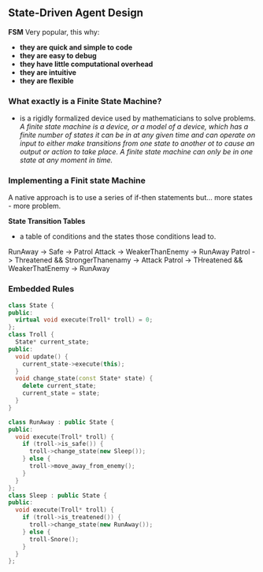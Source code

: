 ## State-Driven Agent Design
**FSM**
Very popular, this why:
- **they are quick and simple to code**
- **they are easy to debug**
- **they have little computational overhead**
- **they are intuitive**
- **they are flexible**

### What exactly is a Finite State Machine?
- is a rigidly formalized device used by mathematicians to solve problems.
_A finite state machine is a device, or a model of a device, which has a finite number of states it can be in at any given time and can operate on input to either make transitions from one state to another ot to cause an output or action to take place. A finite state machine can only be in one state at any moment in time._

### Implementing a Finit state Machine
A native approach is to use a series of if-then statements but...
more states - more problem.

**State Transition Tables**
- a table of conditions and the states those conditions lead to.

RunAway -> Safe                             -> Patrol
Attack  -> WeakerThanEnemy                  -> RunAway
Patrol  -> Threatened && StrongerThanenamy  -> Attack
Patrol  -> THreatened && WeakerThatEnemy    -> RunAway

### Embedded Rules
```c++
class State {
public:
  virtual void execute(Troll* troll) = 0;
};
class Troll {
  State* current_state;
public:
  void update() {
    current_state->execute(this);
  }
  void change_state(const State* state) {
    delete current_state;
    current_state = state;
  }
}

class RunAway : public State {
public:
  void execute(Troll* troll) {
    if (troll->is_safe()) {
      troll->change_state(new Sleep());
    } else {
      troll->move_away_from_enemy();
    }
  }
};
class Sleep : public State {
public:
  void execute(Troll* troll) {
    if (troll->is_treatened()) {
      troll->change_state(new RunAway());
    } else {
      troll-Snore();
    }
  }
};
```